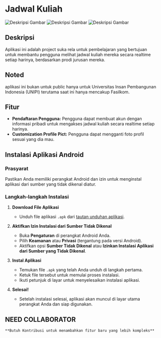 # Jadwal Kuliah

![Deskripsi Gambar](https://media.discordapp.net/attachments/1167606919616274572/1177070338945847296/Screenshot_20231123-091600.png?ex=65712b2d&is=655eb62d&hm=69b50e288f96ea41fc26cd4b94de32cd784ccfd49c0ff9f60226388da724ed64&=&format=webp&width=211&height=468)
![Deskripsi Gambar](https://media.discordapp.net/attachments/1167606919616274572/1177070338304131155/Screenshot_20231123-091609.png?ex=65712b2d&is=655eb62d&hm=113eb2dc7c79963595dbfab3b367b7aef99e775eac80c1fce3ba151bd0e61f8a&=&format=webp&width=191&height=468)
![Deskripsi Gambar](https://media.discordapp.net/attachments/1167606919616274572/1177070337431715892/Screenshot_20231123-091622.png?ex=65712b2d&is=655eb62d&hm=8de5313baebd845e28f89f4a5a4a0ccd6627da579aded3d39f8ba62c121c0cf9&=&format=webp&width=211&height=468)

## Deskripsi
Aplikasi ini adalah project suka rela untuk pembelajaran yang bertujuan untuk membantu pengguna melihat jadwal kuliah mereka secara realtime setiap harinya, berdasarkan prodi jurusan mereka.

## Noted
aplikasi ini bukan untuk public hanya untuk Universitas Insan Pembangunan Indonesia (UNIPI) terutama saat ini hanya mencakup Fasilkom.

## Fitur

- **Pendaftaran Pengguna:** Pengguna dapat membuat akun dengan informasi pribadi untuk mengakses jadwal kuliah secara realtime setiap harinya.
- **Customization Profile Pict:** Pengguna dapat mengganti foto profil sesuai yang dia mau.

## Instalasi Aplikasi Android

### Prasyarat
Pastikan Anda memiliki perangkat Android dan izin untuk menginstal aplikasi dari sumber yang tidak dikenal diatur.

### Langkah-langkah Instalasi

1. **Download File Aplikasi**
   - Unduh file aplikasi `.apk` dari [tautan unduhan aplikasi](https://drive.google.com/drive/folders/1St4Mg_jjMAXHaDP5m2uFh69xbDO6hxni).

2. **Aktifkan Izin Instalasi dari Sumber Tidak Dikenal**
   - Buka **Pengaturan** di perangkat Android Anda.
   - Pilih **Keamanan** atau **Privasi** (tergantung pada versi Android).
   - Aktifkan opsi **Sumber Tidak Dikenal** atau **Izinkan Instalasi Aplikasi dari Sumber yang Tidak Dikenal**.

3. **Instal Aplikasi**
   - Temukan file `.apk` yang telah Anda unduh di langkah pertama.
   - Ketuk file tersebut untuk memulai proses instalasi.
   - Ikuti petunjuk di layar untuk menyelesaikan instalasi aplikasi.

4. **Selesai!**
   - Setelah instalasi selesai, aplikasi akan muncul di layar utama perangkat Anda dan siap digunakan.

## NEED COLLABORATOR
    **Butuh Kontribusi untuk menambahkan fitur baru yang lebih kompleks**
